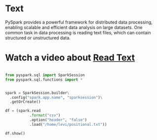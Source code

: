 # Text
PySpark provides a powerful framework for distributed data processing, enabling scalable and efficient data analysis on large datasets. One common task in data processing is reading text files, which can contain structured or unstructured data.

# Watch a video about [Read Text](https://www.youtube.com/watch?v=Cs2_qR6bWKg)

```python

from pyspark.sql import SparkSession
from pyspark.sql.functions import *


spark = SparkSession.builder\
  .config("spark.app.name", "sparksession")\
  .getOrCreate()

df = (spark.read
           .format("csv")
           .option("header", "false")
           .load("/home/levi/positional.txt"))

df.show()